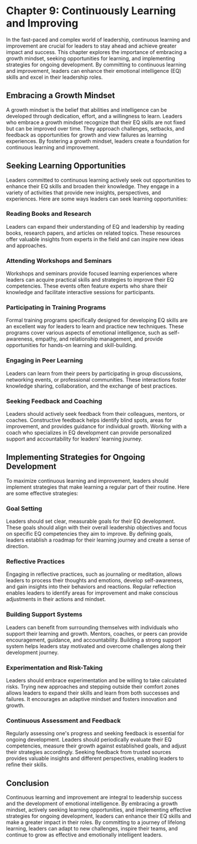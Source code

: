 Chapter 9: Continuously Learning and Improving
==============================================

In the fast-paced and complex world of leadership, continuous learning and improvement are crucial for leaders to stay ahead and achieve greater impact and success. This chapter explores the importance of embracing a growth mindset, seeking opportunities for learning, and implementing strategies for ongoing development. By committing to continuous learning and improvement, leaders can enhance their emotional intelligence (EQ) skills and excel in their leadership roles.

Embracing a Growth Mindset
--------------------------

A growth mindset is the belief that abilities and intelligence can be developed through dedication, effort, and a willingness to learn. Leaders who embrace a growth mindset recognize that their EQ skills are not fixed but can be improved over time. They approach challenges, setbacks, and feedback as opportunities for growth and view failures as learning experiences. By fostering a growth mindset, leaders create a foundation for continuous learning and improvement.

Seeking Learning Opportunities
------------------------------

Leaders committed to continuous learning actively seek out opportunities to enhance their EQ skills and broaden their knowledge. They engage in a variety of activities that provide new insights, perspectives, and experiences. Here are some ways leaders can seek learning opportunities:

### Reading Books and Research

Leaders can expand their understanding of EQ and leadership by reading books, research papers, and articles on related topics. These resources offer valuable insights from experts in the field and can inspire new ideas and approaches.

### Attending Workshops and Seminars

Workshops and seminars provide focused learning experiences where leaders can acquire practical skills and strategies to improve their EQ competencies. These events often feature experts who share their knowledge and facilitate interactive sessions for participants.

### Participating in Training Programs

Formal training programs specifically designed for developing EQ skills are an excellent way for leaders to learn and practice new techniques. These programs cover various aspects of emotional intelligence, such as self-awareness, empathy, and relationship management, and provide opportunities for hands-on learning and skill-building.

### Engaging in Peer Learning

Leaders can learn from their peers by participating in group discussions, networking events, or professional communities. These interactions foster knowledge sharing, collaboration, and the exchange of best practices.

### Seeking Feedback and Coaching

Leaders should actively seek feedback from their colleagues, mentors, or coaches. Constructive feedback helps identify blind spots, areas for improvement, and provides guidance for individual growth. Working with a coach who specializes in EQ development can provide personalized support and accountability for leaders' learning journey.

Implementing Strategies for Ongoing Development
-----------------------------------------------

To maximize continuous learning and improvement, leaders should implement strategies that make learning a regular part of their routine. Here are some effective strategies:

### Goal Setting

Leaders should set clear, measurable goals for their EQ development. These goals should align with their overall leadership objectives and focus on specific EQ competencies they aim to improve. By defining goals, leaders establish a roadmap for their learning journey and create a sense of direction.

### Reflective Practices

Engaging in reflective practices, such as journaling or meditation, allows leaders to process their thoughts and emotions, develop self-awareness, and gain insights into their behaviors and reactions. Regular reflection enables leaders to identify areas for improvement and make conscious adjustments in their actions and mindset.

### Building Support Systems

Leaders can benefit from surrounding themselves with individuals who support their learning and growth. Mentors, coaches, or peers can provide encouragement, guidance, and accountability. Building a strong support system helps leaders stay motivated and overcome challenges along their development journey.

### Experimentation and Risk-Taking

Leaders should embrace experimentation and be willing to take calculated risks. Trying new approaches and stepping outside their comfort zones allows leaders to expand their skills and learn from both successes and failures. It encourages an adaptive mindset and fosters innovation and growth.

### Continuous Assessment and Feedback

Regularly assessing one's progress and seeking feedback is essential for ongoing development. Leaders should periodically evaluate their EQ competencies, measure their growth against established goals, and adjust their strategies accordingly. Seeking feedback from trusted sources provides valuable insights and different perspectives, enabling leaders to refine their skills.

Conclusion
----------

Continuous learning and improvement are integral to leadership success and the development of emotional intelligence. By embracing a growth mindset, actively seeking learning opportunities, and implementing effective strategies for ongoing development, leaders can enhance their EQ skills and make a greater impact in their roles. By committing to a journey of lifelong learning, leaders can adapt to new challenges, inspire their teams, and continue to grow as effective and emotionally intelligent leaders.
